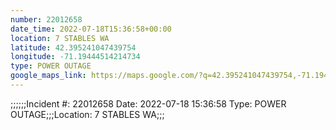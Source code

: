 ```yaml
---
number: 22012658
date_time: 2022-07-18T15:36:58+00:00
location: 7 STABLES WA
latitude: 42.395241047439754
longitude: -71.19444514214734
type: POWER OUTAGE
google_maps_link: https://maps.google.com/?q=42.395241047439754,-71.19444514214734
---
```


;;;;;;Incident #: 22012658  Date: 2022-07-18 15:36:58   Type: POWER OUTAGE;;;Location: 7 STABLES WA;;;
